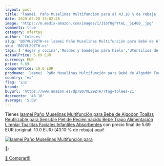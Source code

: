 ```yaml
---
layout: post
title: 'laamei  Paño Muselinas Multifunción para al 43.10 % de rebaja'
date: 2020-05-20 13:02:28
image: 'https://m.media-amazon.com/images/I/316f0gPYteL._SL400_.jpg'
comments: true
category: ofertas
author: 'tole.es'
slug: 'B07VL29ZTH-es laamei Paño Muselinas Multifunción para Bebé de Algodón...'
sku: 'B07VL29ZTH-es'
tags: [ 'Hogar y cocina','Moldes y bandejas para hielo','Utensilios de bar','Utensilios de cocina','bebé', ]
actualPrice: 5.69 EUR
currency: EUR
price: 5.69
comparePrice: 10.0 EUR
prodname: 'laamei  Paño Muselinas Multifunción para Bebé de Algodón Toallas Reutilizable para Sensible Piel de Recién nacido Bebé Trapo Alimentación Limpiar Toallitas Faciales Infantiles Absorbentes'
country: 'es'
flag: '🇪🇸'
brand: ''
buyurl: 'https://www.amazon.es/dp/B07VL29ZTH/?tag=tolees-21'
descuento: '43.10'
average: '5.69'
---
```


Tienes [laamei  Paño Muselinas Multifunción para Bebé de Algodón Toallas Reutilizable para Sensible Piel de Recién nacido Bebé Trapo Alimentación Limpiar Toallitas Faciales Infantiles Absorbentes](https://www.amazon.es/dp/B07VL29ZTH/?tag=tolees-21) con precio final de  5.69 EUR (original: 10.0 EUR) (43.10 %  de rebaja) aqui!

[![laamei  Paño Muselinas Multifunción para](https://m.media-amazon.com/images/I/316f0gPYteL._SL400_.jpg)](https://www.amazon.es/dp/B07VL29ZTH/?tag=tolees-21)

🔎:


[🛒 Comprar!!!](https://www.amazon.es/dp/B07VL29ZTH/?tag=tolees-21)
